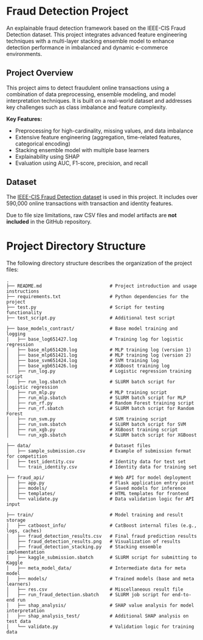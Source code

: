 # Fraud Detection Project

An explainable fraud detection framework based on the IEEE-CIS Fraud Detection dataset. This project integrates advanced feature engineering techniques with a multi-layer stacking ensemble model to enhance detection performance in imbalanced and dynamic e-commerce environments.

## Project Overview

This project aims to detect fraudulent online transactions using a combination of data preprocessing, ensemble modeling, and model interpretation techniques. It is built on a real-world dataset and addresses key challenges such as class imbalance and feature complexity.

**Key Features:**

- Preprocessing for high-cardinality, missing values, and data imbalance
- Extensive feature engineering (aggregation, time-related features, categorical encoding)
- Stacking ensemble model with multiple base learners
- Explainability using SHAP
- Evaluation using AUC, F1-score, precision, and recall

## Dataset

The [IEEE-CIS Fraud Detection dataset](https://www.kaggle.com/c/ieee-fraud-detection) is used in this project. It includes over 590,000 online transactions with transaction and identity features. 

Due to file size limitations, raw CSV files and model artifacts are **not included** in the GitHub repository.

# Project Directory Structure

The following directory structure describes the organization of the project files:
```
.
├── README.md                         # Project introduction and usage instructions
├── requirements.txt                  # Python dependencies for the project
├── test.py                           # Script for testing functionality
├── test_script.py                    # Additional test script

├── base_models_contrast/             # Base model training and logging
│   ├── base_log651427.log            # Training log for logistic regression
│   ├── base_mlp651420.log            # MLP training log (version 1)
│   ├── base_mlp651421.log            # MLP training log (version 2)
│   ├── base_svm651424.log            # SVM training log
│   ├── base_xgb651426.log            # XGBoost training log
│   ├── run_log.py                    # Logistic regression training script
│   ├── run_log.sbatch                # SLURM batch script for logistic regression
│   ├── run_mlp.py                    # MLP training script
│   ├── run_mlp.sbatch                # SLURM batch script for MLP
│   ├── run_rf.py                     # Random Forest training script
│   ├── run_rf.sbatch                 # SLURM batch script for Random Forest
│   ├── run_svm.py                    # SVM training script
│   ├── run_svm.sbatch                # SLURM batch script for SVM
│   ├── run_xgb.py                    # XGBoost training script
│   └── run_xgb.sbatch                # SLURM batch script for XGBoost

├── data/                             # Dataset files
│   ├── sample_submission.csv         # Example of submission format for competition
│   ├── test_identity.csv             # Identity data for test set
│   └── train_identity.csv            # Identity data for training set

├── fraud_api/                        # Web API for model deployment
│   ├── app.py                        # Flask application entry point
│   ├── models/                       # Saved models for inference
│   ├── templates/                    # HTML templates for frontend
│   └── validate.py                   # Data validation logic for API input

├── train/                            # Model training and result storage
│   ├── catboost_info/                # CatBoost internal files (e.g., logs, caches)
│   ├── fraud_detection_results.csv   # Final fraud prediction results
│   ├── fraud_detection_results.png   # Visualization of results
│   ├── fraud_detection_stacking.py   # Stacking ensemble implementation
│   ├── kaggle_submission.sbatch      # SLURM script for submitting to Kaggle
│   ├── meta_model_data/              # Intermediate data for meta model
│   ├── models/                       # Trained models (base and meta learners)
│   ├── res.csv                       # Miscellaneous result file
│   ├── run_fraud_detection.sbatch    # SLURM job script for end-to-end run
│   ├── shap_analysis/                # SHAP value analysis for model interpretation
│   ├── shap_analysis_test/           # Additional SHAP analysis on test data
│   └── validate.py                   # Validation logic for training data

```
